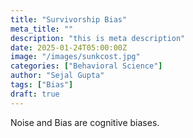 ```yaml
---
title: "Survivorship Bias"
meta_title: ""
description: "this is meta description"
date: 2025-01-24T05:00:00Z
image: "/images/sunkcost.jpg"
categories: ["Behavioral Science"]
author: "Sejal Gupta"
tags: ["Bias"]
draft: true
---
```


Noise and Bias are cognitive biases. 